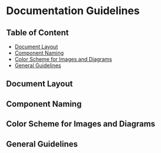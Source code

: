 # Documentation Guidelines

## Table of Content
- [Document Layout](#document-layout)
- [Component Naming](#component-naming)
- [Color Scheme for Images and Diagrams](#color-scheme-for-images-and-diagrams)
- [General Guidelines](#general-guidelines)

## Document Layout

## Component Naming

## Color Scheme for Images and Diagrams

## General Guidelines
